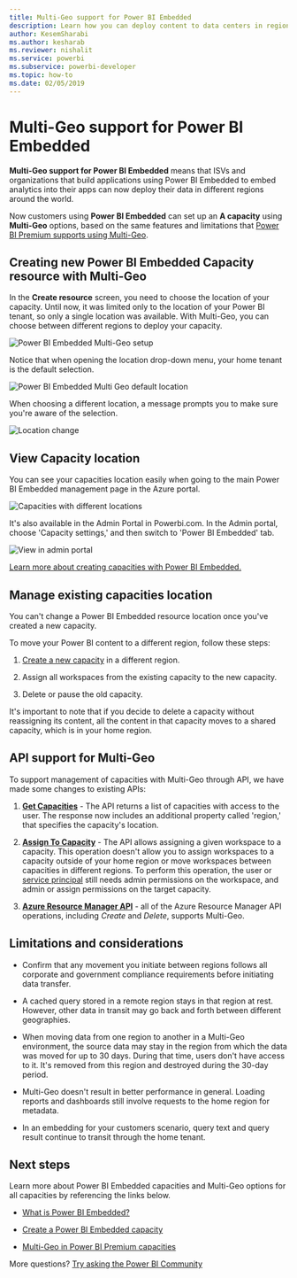 ```yaml
---
title: Multi-Geo support for Power BI Embedded
description: Learn how you can deploy content to data centers in regions other than the home region of the Power BI Embedded.  
author: KesemSharabi
ms.author: kesharab
ms.reviewer: nishalit
ms.service: powerbi
ms.subservice: powerbi-developer
ms.topic: how-to
ms.date: 02/05/2019
---
```


# Multi-Geo support for Power BI Embedded

**Multi-Geo support for Power BI Embedded** means that ISVs and organizations that build applications using Power BI Embedded to embed analytics into their apps can now deploy their data in different regions around the world.

Now customers using **Power BI Embedded** can set up an **A capacity** using **Multi-Geo** options, based on the same features and limitations that [Power BI Premium supports using Multi-Geo](../../admin/service-admin-premium-Multi-Geo.md).

## Creating new Power BI Embedded Capacity resource with Multi-Geo

In the **Create resource** screen, you need to choose the location of your capacity. Until now, it was limited only to the location of your Power BI tenant, so only a single location was available. With Multi-Geo, you can choose between different regions to deploy your capacity.

![Power BI Embedded Multi-Geo setup](media/embedded-multi-geo/pbie-multi-geo-setup.png)

Notice that when opening the location drop-down menu, your home tenant is the default selection.
  
![Power BI Embedded Multi Geo default location](media/embedded-multi-geo/pbie-multi-geo-default-location.png)

When choosing a different location, a message prompts you to make sure you're aware of the selection.

![Location change](media/embedded-multi-geo/pbie-multi-geo-location-change.png)

## View Capacity location

You can see your capacities location easily when going to the main Power BI Embedded management page in the Azure portal.

![Capacities with different locations](media/embedded-multi-geo/pbie-multi-geo-location-different.png)

It's also available in the Admin Portal in Powerbi.com. In the Admin portal, choose 'Capacity settings,' and then switch to 'Power BI Embedded' tab.

![View in admin portal](media/embedded-multi-geo/pbie-multi-geo-admin-portal.png)

[Learn more about creating capacities with Power BI Embedded.](azure-pbie-create-capacity.md)

## Manage existing capacities location

You can't change a Power BI Embedded resource location once you've created a new capacity.

To move your Power BI content to a different region, follow these steps:

1. [Create a new capacity](azure-pbie-create-capacity.md) in a different region.

2. Assign all workspaces from the existing capacity to the new capacity.

3. Delete or pause the old capacity.

It's important to note that if you decide to delete a capacity without reassigning its content, all the content in that capacity moves to a shared capacity, which is in your home region.

## API support for Multi-Geo

To support management of capacities with Multi-Geo through API, we have made some changes to existing APIs:

1. **[Get Capacities](https://docs.microsoft.com/rest/api/power-bi/capacities/getcapacities)** - The API returns a list of capacities with access to the user. The response now includes an additional property called 'region,' that specifies the capacity's location.

2. **[Assign To Capacity](https://docs.microsoft.com/rest/api/power-bi/capacities)** - The API allows assigning a given workspace to a capacity. This operation doesn't allow you to assign workspaces to a capacity outside of your home region or move workspaces between capacities in different regions. To perform this operation, the user or [service principal](embed-service-principal.md) still needs admin permissions on the workspace, and admin or assign permissions on the target capacity.

3. **[Azure Resource Manager API](https://docs.microsoft.com/rest/api/power-bi-embedded/capacities)** - all of the Azure Resource Manager API operations, including *Create* and *Delete*, supports Multi-Geo.

## Limitations and considerations

* Confirm that any movement you initiate between regions follows all corporate and government compliance requirements before initiating data transfer.

* A cached query stored in a remote region stays in that region at rest. However, other data in transit may go back and forth between different geographies.

* When moving data from one region to another in a Multi-Geo environment, the source data may stay in the region from which the data was moved for up to 30 days. During that time, users don't have access to it. It's removed from this region and destroyed during the 30-day period.

* Multi-Geo doesn't result in better performance in general. Loading reports and dashboards still involve requests to the home region for metadata.

* In an embedding for your customers scenario, query text and query result continue to transit through the home tenant.

## Next steps

Learn more about Power BI Embedded capacities and Multi-Geo options for all capacities by referencing the links below.

* [What is Power BI Embedded?](azure-pbie-what-is-power-bi-embedded.md)

* [Create a Power BI Embedded capacity](azure-pbie-create-capacity.md)

* [Multi-Geo in Power BI Premium capacities](../../admin/service-admin-premium-multi-geo.md)

More questions? [Try asking the Power BI Community](https://community.powerbi.com/)